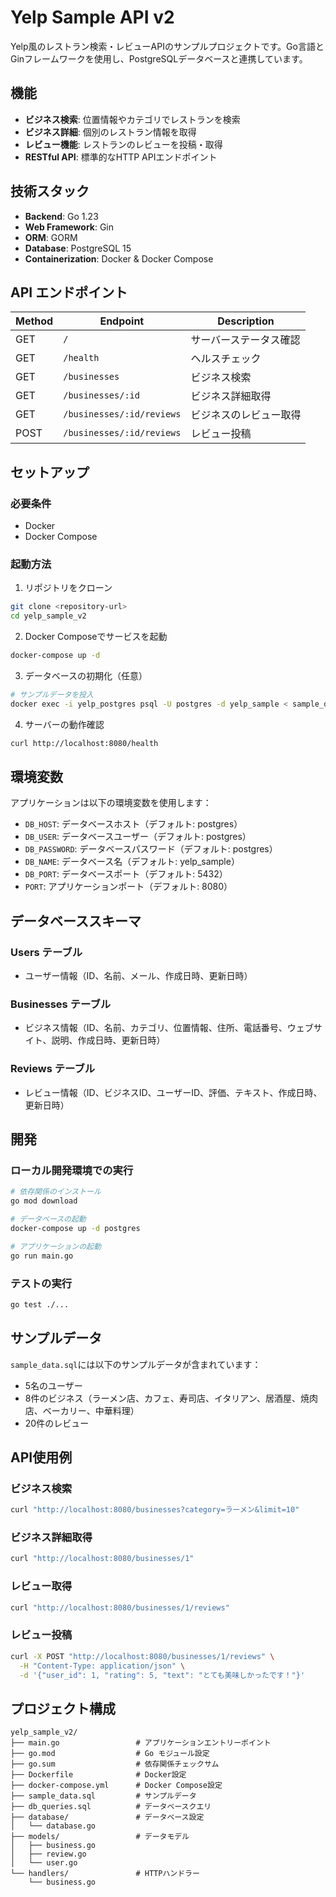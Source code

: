 # Yelp Sample API v2

Yelp風のレストラン検索・レビューAPIのサンプルプロジェクトです。Go言語とGinフレームワークを使用し、PostgreSQLデータベースと連携しています。

## 機能

- **ビジネス検索**: 位置情報やカテゴリでレストランを検索
- **ビジネス詳細**: 個別のレストラン情報を取得
- **レビュー機能**: レストランのレビューを投稿・取得
- **RESTful API**: 標準的なHTTP APIエンドポイント

## 技術スタック

- **Backend**: Go 1.23
- **Web Framework**: Gin
- **ORM**: GORM
- **Database**: PostgreSQL 15
- **Containerization**: Docker & Docker Compose

## API エンドポイント

| Method | Endpoint | Description |
|--------|----------|-------------|
| GET | `/` | サーバーステータス確認 |
| GET | `/health` | ヘルスチェック |
| GET | `/businesses` | ビジネス検索 |
| GET | `/businesses/:id` | ビジネス詳細取得 |
| GET | `/businesses/:id/reviews` | ビジネスのレビュー取得 |
| POST | `/businesses/:id/reviews` | レビュー投稿 |

## セットアップ

### 必要条件

- Docker
- Docker Compose

### 起動方法

1. リポジトリをクローン
```bash
git clone <repository-url>
cd yelp_sample_v2
```

2. Docker Composeでサービスを起動
```bash
docker-compose up -d
```

3. データベースの初期化（任意）
```bash
# サンプルデータを投入
docker exec -i yelp_postgres psql -U postgres -d yelp_sample < sample_data.sql
```

4. サーバーの動作確認
```bash
curl http://localhost:8080/health
```

## 環境変数

アプリケーションは以下の環境変数を使用します：

- `DB_HOST`: データベースホスト（デフォルト: postgres）
- `DB_USER`: データベースユーザー（デフォルト: postgres）
- `DB_PASSWORD`: データベースパスワード（デフォルト: postgres）
- `DB_NAME`: データベース名（デフォルト: yelp_sample）
- `DB_PORT`: データベースポート（デフォルト: 5432）
- `PORT`: アプリケーションポート（デフォルト: 8080）

## データベーススキーマ

### Users テーブル
- ユーザー情報（ID、名前、メール、作成日時、更新日時）

### Businesses テーブル
- ビジネス情報（ID、名前、カテゴリ、位置情報、住所、電話番号、ウェブサイト、説明、作成日時、更新日時）

### Reviews テーブル
- レビュー情報（ID、ビジネスID、ユーザーID、評価、テキスト、作成日時、更新日時）

## 開発

### ローカル開発環境での実行

```bash
# 依存関係のインストール
go mod download

# データベースの起動
docker-compose up -d postgres

# アプリケーションの起動
go run main.go
```

### テストの実行

```bash
go test ./...
```

## サンプルデータ

`sample_data.sql`には以下のサンプルデータが含まれています：

- 5名のユーザー
- 8件のビジネス（ラーメン店、カフェ、寿司店、イタリアン、居酒屋、焼肉店、ベーカリー、中華料理）
- 20件のレビュー

## API使用例

### ビジネス検索
```bash
curl "http://localhost:8080/businesses?category=ラーメン&limit=10"
```

### ビジネス詳細取得
```bash
curl "http://localhost:8080/businesses/1"
```

### レビュー取得
```bash
curl "http://localhost:8080/businesses/1/reviews"
```

### レビュー投稿
```bash
curl -X POST "http://localhost:8080/businesses/1/reviews" \
  -H "Content-Type: application/json" \
  -d '{"user_id": 1, "rating": 5, "text": "とても美味しかったです！"}'
```

## プロジェクト構成

```
yelp_sample_v2/
├── main.go                 # アプリケーションエントリーポイント
├── go.mod                  # Go モジュール設定
├── go.sum                  # 依存関係チェックサム
├── Dockerfile              # Docker設定
├── docker-compose.yml      # Docker Compose設定
├── sample_data.sql         # サンプルデータ
├── db_queries.sql          # データベースクエリ
├── database/               # データベース設定
│   └── database.go
├── models/                 # データモデル
│   ├── business.go
│   ├── review.go
│   └── user.go
└── handlers/               # HTTPハンドラー
    └── business.go
```